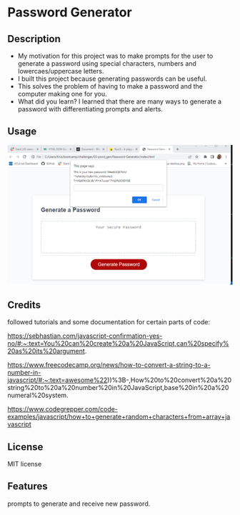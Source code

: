# Password Generator

## Description

- My motivation for this project was to make prompts for the user to generate a password using special characters, numbers and lowercaes/uppercase letters.
- I built this project because generating passwords can be useful.
- This solves the problem of having to make a password and the computer making one for you.
- What did you learn? I learned that there are many ways to generate a password with differentiating prompts and alerts.

## Usage

![screenshot of passowrd generator with new password generated](assets/readme%20screenshot.png)

## Credits

followed tutorials and some documentation for certain parts of code:

https://sebhastian.com/javascript-confirmation-yes-no/#:~:text=You%20can%20create%20a%20JavaScript,can%20specify%20as%20its%20argument.

https://www.freecodecamp.org/news/how-to-convert-a-string-to-a-number-in-javascript/#:~:text=awesome%22))%3B-,How%20to%20convert%20a%20string%20to%20a%20number%20in%20JavaScript,base%20in%20a%20numeral%20system.

https://www.codegrepper.com/code-examples/javascript/how+to+generate+random+characters+from+array+javascript

## License

MIT license

## Features

prompts to generate and receive new password.


